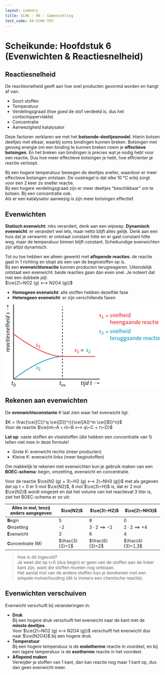 ```yaml
---
layout: summary
title: SCHK - H6 - Samenvatting
test_code: 4A-SCHK-T07
---
```


# Scheikunde: Hoofdstuk 6 (Evenwichten & Reactiesnelheid)

## Reactiesnelheid

De reactiesnelheid geeft aan hoe snel producten gevormd worden en hangt af van:

- Soort stoffen
- Temperatuur
- Verdelingsgraad (hoe goed de stof verdeeld is, dus het contactoppervlakte)
- Concentratie
- Aanwezigheid katalysator

Deze factoren verklaren we met het **botsende-deeltjesmodel**. Hierin botsen deeltjes met elkaar, waarbij soms bindingen kunnen breken. Botsingen met genoeg energie om een binding te kunnen breken noem je **effectieve botsingen**. En het breken van bindingen is precies wat je nodig hebt voor een reactie. Dus hoe meer effectieve botsingen je hebt, hoe efficienter je reactie verloopt.

Bij een hogere temperatuur bewegen de deeltjes sneller, waardoor er meer effectieve botsingen ontstaan. De vuistregel is dat elke 10 °C erbij zorgt voor een 2 keer zo sneller reactie.  
Bij een hogere verdelingsgraad zijn er meer deeltjes "beschikbaar" om te botsen. Bij een concentratie ook.  
Als er een katalysator aanwezig is zijn meer botsingen effectief.

## Evenwichten

**Statisch evenwicht**: niks verandert, denk aan een wipwap.
**Dynamisch evenwicht**: er verandert wel iets, maar netto blijft alles gelijk. Denk aan een huis dat je verwarmt: er ontstaat constant hitte en er gaat constant hitte weg, maar de temperatuur binnen blijft constant. Scheikundige evenwichten zijn altijd dynamisch.

Tot nu toe hebben we alleen gewerkt met **aflopende reacties**: de reactie gaat in 1 richting en stopt als een van de beginstoffen op is.  
Bij een **evenwichtsreactie** kunnen producten terugreageren. Uiteindelijk ontstaat een evenwicht: beide reacties gaan dan even snel. Je noteert dat met een dubbele pijl:  
$\ce{2\~NO2 (g) <--> N2O4 (g)}$

- **Homogeen evenwicht**: alle stoffen hebben dezelfde fase  
- **Heterogeen evenwicht**: er zijn verschillende fasen

![Grafiek van reactiesnelheden (img-medium)(img-padding)](images/schk_h6_evenwicht.jpg)

## Rekenen aan evenwichten

De **evenwichtsconstante** $K$ laat zien waar het evenwicht ligt.

$K = \frac{\ce{[C]}^q \ce{[D]}^r}{\ce{[A]}^m \ce{[B]}^n}$  
Voor de reactie $\ce{m\~A + n\~B <--> q\~C + r\~D}$

**Let op**: vaste stoffen en vloeistoffen (die hebben een concentratie van 1) tellen niet mee in deze formule!

- Grote $K$: evenwicht rechts (meer producten)  
- Kleine $K$: evenwicht links (meer beginstoffen)

Om makkelijk te rekenen met evenwichten kun je gebruik maken van een **BOEC-schema**: begin, omzetting, evenwicht en concentratie.

Voor de reactie $\ce{N2 (g) + 3\~H2 (g) <--> 2\~NH3 (g)}$ met als gegeven dat op t = 0 er 5 mol $\ce{N2}$, 8 mol $\ce{3\~H}$ is, dat er 2 mol $\ce{N2}$ wordt omgezet en dat het volume van het reactievat 3 liter is, ziet het BOEC-schema er zo uit:

| Alles in mol, tenzij anders aangegeven | $\ce{N2}$       | $\ce{3\~H2}$          | $\ce{2\~NH3}$         |
| -------------------------------------- | --------------- | --------------------- | --------------------- |
| **B**egin                              | 5               | 8                     | 0                     |
| **O**mzetting                          | -2              | $3\cdot 2\implies -2$ | $2\cdot 2\implies +4$ |
| **E**venwicht                          | 3               | 6                     | 4                     |
| **C**oncentratie (M)                   | $\frac{3}{3}=1$ | $\frac{6}{3}=2$       | $\frac{4}{3}=1,3$     |

> Hoe is dit ingevuld?  
> Je weet dat op t=0 (dus begin) er geen van de stoffen aan de linker kant zijn, want die stoffen moeten nog ontstaan.  
> Het aantal mol van de andere stoffen kun je berekenen met een simpele molverhouding (dit is immers een chemische reactie).

## Evenwichten verschuiven

Evenwicht verschuift bij veranderingen in:

- **Druk**  
  Bij een hogere druk verschuift het evenwicht naar de kant met de **minste deeltjes**.  
  Voor $\ce{2\~NO2 (g) <--> N2O4 (g)}$ verschuift het evenwicht dus naar $\ce{N2O4}$ bij een hogere druk.
- **Temperatuur**  
  Bij een hogere temperatuur is de **endotherme** reactie in voordeel, en bij een lagere temperatuur is de **exotherme** reactie in het voordeel.
- **Aflopend maken**  
  Verwijder je stoffen van 1 kant, dan kan reactie nog maar 1 kant op, dus dan geen evenwicht meer.

